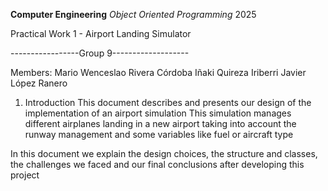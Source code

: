 **Computer Engineering**
*Object Oriented Programming*
2025

Practical Work 1 - Airport Landing Simulator 

-----------------Group 9-------------------

Members:
Mario Wenceslao Rivera Córdoba
Iñaki Quireza Iriberri
Javier López Ranero

1. Introduction
  This document describes and presents our design of the implementation of an airport simulation
  This simulation manages different airplanes landing in a new airport taking into account the runway management and some variables like fuel or aircraft type

  In this document we explain the design choices, the structure and classes, the challenges we faced and our final conclusions after developing this project
